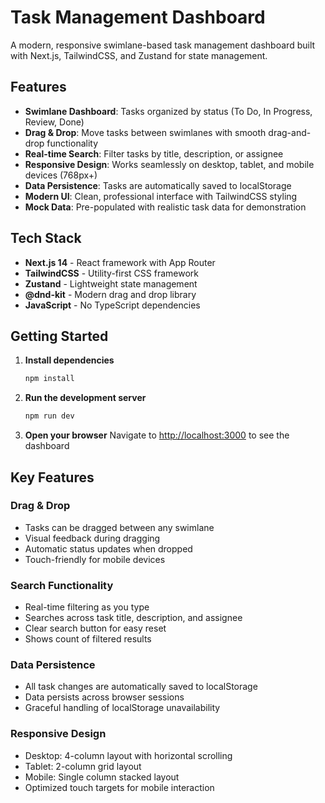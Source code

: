 # Task Management Dashboard

A modern, responsive swimlane-based task management dashboard built with Next.js, TailwindCSS, and Zustand for state management.

## Features

- **Swimlane Dashboard**: Tasks organized by status (To Do, In Progress, Review, Done)
- **Drag & Drop**: Move tasks between swimlanes with smooth drag-and-drop functionality
- **Real-time Search**: Filter tasks by title, description, or assignee
- **Responsive Design**: Works seamlessly on desktop, tablet, and mobile devices (768px+)
- **Data Persistence**: Tasks are automatically saved to localStorage
- **Modern UI**: Clean, professional interface with TailwindCSS styling
- **Mock Data**: Pre-populated with realistic task data for demonstration

## Tech Stack

- **Next.js 14** - React framework with App Router
- **TailwindCSS** - Utility-first CSS framework
- **Zustand** - Lightweight state management
- **@dnd-kit** - Modern drag and drop library
- **JavaScript** - No TypeScript dependencies

## Getting Started

1. **Install dependencies**
   ```bash
   npm install
   ```

2. **Run the development server**
   ```bash
   npm run dev
   ```

3. **Open your browser**
   Navigate to [http://localhost:3000](http://localhost:3000) to see the dashboard

## Key Features

### Drag & Drop
- Tasks can be dragged between any swimlane
- Visual feedback during dragging
- Automatic status updates when dropped
- Touch-friendly for mobile devices

### Search Functionality
- Real-time filtering as you type
- Searches across task title, description, and assignee
- Clear search button for easy reset
- Shows count of filtered results

### Data Persistence
- All task changes are automatically saved to localStorage
- Data persists across browser sessions
- Graceful handling of localStorage unavailability

### Responsive Design
- Desktop: 4-column layout with horizontal scrolling
- Tablet: 2-column grid layout
- Mobile: Single column stacked layout
- Optimized touch targets for mobile interaction
